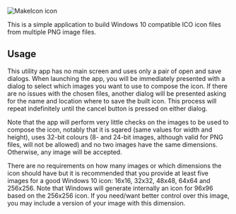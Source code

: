 ![MakeIcon icon](Resources/MakeIcon-48.png)

This is a simple application to build Windows 10 compatible ICO icon files from multiple PNG image files.

## Usage

This utility app has no main screen and uses only a pair of open and save dialogs. When launching the app, you will be immediately presented with a dialog to select which images you want to use to compose the icon. If there are no issues with the chosen files, another dialog will be presented asking for the name and location where to save the built icon. This process will repeat indefinitely until the cancel button is pressed on either dialog.

Note that the app will perform very little checks on the images to be used to compose the icon, notably that it is sqared (same values for width and height), uses 32-bit colours (8- and 24-bit images, although valid for PNG files, will not be allowed) and no two images have the same dimensions. Otherwise, any image will be accepted.

There are no requirements on how many images or which dimensions the icon should have but it is recommended that you provide at least five images for a good Windows 10 icon: 16x16, 32x32, 48x48, 64x64 and 256x256. Note that Windows will generate internally an icon for 96x96 based on the 256x256 icon. If you need/want better control over this image, you may include a version of your image with this dimension.
